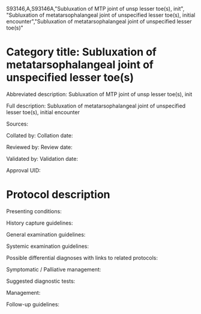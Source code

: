 S93146,A,S93146A,"Subluxation of MTP joint of unsp lesser toe(s), init", "Subluxation of metatarsophalangeal joint of unspecified lesser toe(s), initial encounter","Subluxation of metatarsophalangeal joint of unspecified lesser toe(s)"
# Category title: Subluxation of metatarsophalangeal joint of unspecified lesser toe(s)

Abbreviated description: Subluxation of MTP joint of unsp lesser toe(s), init

Full description: Subluxation of metatarsophalangeal joint of unspecified lesser toe(s), initial encounter

Sources:

Collated by:
Collation date:

Reviewed by:
Review date:

Validated by:
Validation date:

Approval UID:

# Protocol description

Presenting conditions:

History capture guidelines:

General examination guidelines:

Systemic examination guidelines:

Possible differential diagnoses with links to related protocols:

Symptomatic / Palliative management:

Suggested diagnostic tests:

Management:

Follow-up guidelines:
